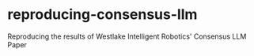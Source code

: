 # reproducing-consensus-llm
Reproducing the results of Westlake Intelligent Robotics' Consensus LLM Paper
